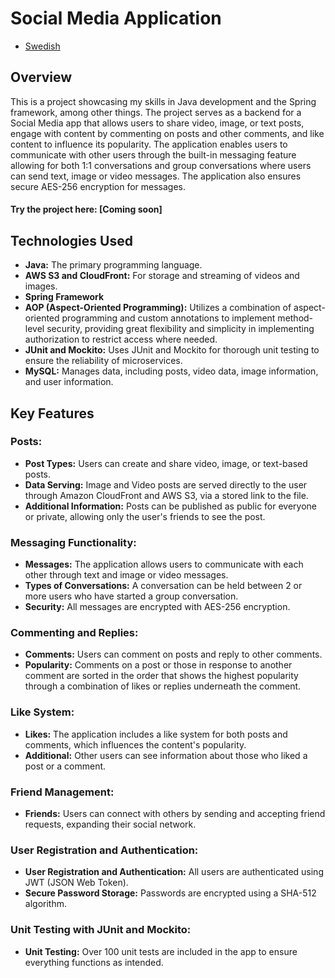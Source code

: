 # Social Media Application
- [Swedish](README_SE.md)

## Overview
This is a project showcasing my skills in Java development and the Spring framework, among other things.
The project serves as a backend for a Social Media app that allows users to share video, image, or text posts, engage 
with content by commenting on posts and other comments, and like content to influence its popularity. The application enables 
users to communicate with other users through the built-in messaging feature allowing for both 1:1 conversations and group conversations
where users can send text, image or video messages.
The application also ensures secure AES-256 encryption for messages.

#### Try the project here: [Coming soon]


## Technologies Used
- **Java:** The primary programming language.
- **AWS S3 and CloudFront:** For storage and streaming of videos and images.
- **Spring Framework**
- **AOP (Aspect-Oriented Programming):** Utilizes a combination of aspect-oriented programming and custom annotations to implement method-level security, providing great flexibility and simplicity in implementing authorization to restrict access where needed.
- **JUnit and Mockito:** Uses JUnit and Mockito for thorough unit testing to ensure the reliability of microservices.
- **MySQL:** Manages data, including posts, video data, image information, and user information.


## Key Features
### Posts:
- **Post Types:** Users can create and share video, image, or text-based posts.
- **Data Serving:** Image and Video posts are served directly to the user through Amazon CloudFront and AWS S3, via a stored link to the file.
- **Additional Information:** Posts can be published as public for everyone or private, allowing only the user's friends to see the post.

### Messaging Functionality:
- **Messages:** The application allows users to communicate with each other through text and image or video messages.
- **Types of Conversations:** A conversation can be held between 2 or more users who have started a group conversation.
- **Security:** All messages are encrypted with AES-256 encryption.

### Commenting and Replies:
- **Comments:** Users can comment on posts and reply to other comments.
- **Popularity:** Comments on a post or those in response to another comment are sorted in the order that shows the highest popularity through a combination of likes or replies underneath the comment.

### Like System:
- **Likes:** The application includes a like system for both posts and comments, which influences the content's popularity.
- **Additional:** Other users can see information about those who liked a post or a comment.

### Friend Management:
- **Friends:** Users can connect with others by sending and accepting friend requests, expanding their social network.

### User Registration and Authentication:
- **User Registration and Authentication:** All users are authenticated using JWT (JSON Web Token).
- **Secure Password Storage:** Passwords are encrypted using a SHA-512 algorithm.

### Unit Testing with JUnit and Mockito:
- **Unit Testing:** Over 100 unit tests are included in the app to ensure everything functions as intended.